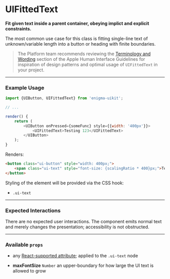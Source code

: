 # UIFittedText
__Fit given text inside a parent container, obeying implict and explicit constraints.__

The most common use case for this class is fitting single-line text of unknown/variable length into a button or heading with finite boundaries.

> The Platform team recommends reviewing the [Terminology and Wording](https://developer.apple.com/library/mac/documentation/UserExperience/Conceptual/OSXHIGuidelines/TerminologyWording.html#//apple_ref/doc/uid/20000957-CH15-SW1) section of the Apple Human Interface Guidelines for inspiration of design patterns and optimal usage of `UIFittedText` in your project.

---

### Example Usage

```js
import {UIButton, UIFittedText} from 'enigma-uikit';

// ...

render() {
    return (
        <UIButton onPressed={someFunc} style={{width: '400px'}}>
            <UIFittedText>Testing 123</UIFittedText>
        </UIButton>
    );
}
```

Renders:

```html
<button class="ui-button" style="width: 400px;">
    <span class="ui-text" style="font-size: {scalingRatio * 400}px;">Testing 123</span>
</button>
```

Styling of the element will be provided via the CSS hook:

- `.ui-text`

---

### Expected Interactions

There are no expected user interactions. The component emits normal text and merely changes the presentation; accessibility is not obstructed.

---

### Available `props`

- any [React-supported attribute](https://facebook.github.io/react/docs/tags-and-attributes.html#html-attributes); applied to the `.ui-text` node

- __maxFontSize__ `Number`
  an upper-boundary for how large the UI text is allowed to grow
